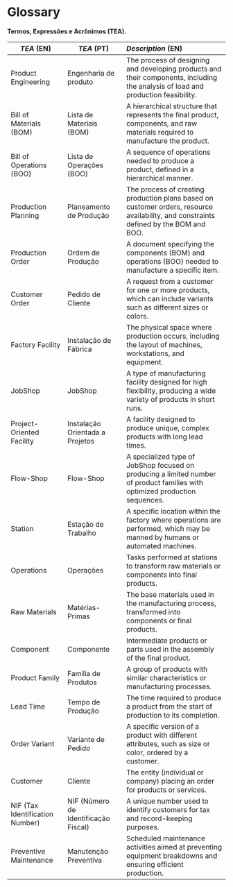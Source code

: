 # Glossary

**Termos, Expressões e Acrônimos (TEA).**

| **_TEA_** (EN)                  | **_TEA_** (PT)                       | **_Description_** (EN)                                                                                                                |
|---------------------------------|--------------------------------------|:--------------------------------------------------------------------------------------------------------------------------------------|
| Product Engineering             | Engenharia de produto                | The process of designing and developing products and their components, including the analysis of load and production feasibility.     |
| Bill of Materials (BOM)         | Lista de Materiais (BOM)             | A hierarchical structure that represents the final product, components, and raw materials required to manufacture the product.        |
| Bill of Operations (BOO)        | Lista de Operações (BOO)             | A sequence of operations needed to produce a product, defined in a hierarchical manner.                                               |
| Production Planning             | Planeamento de Produção	             | The process of creating production plans based on customer orders, resource availability, and constraints defined by the BOM and BOO. |
| Production Order                | Ordem de Produção	                   | A document specifying the components (BOM) and operations (BOO) needed to manufacture a specific item.                                |
| Customer Order	               | Pedido de Cliente	                   | A request from a customer for one or more products, which can include variants such as different sizes or colors.                     |
| Factory Facility                | Instalação de Fábrica	               | The physical space where production occurs, including the layout of machines, workstations, and equipment.                            |
| JobShop	                        | JobShop                              | A type of manufacturing facility designed for high flexibility, producing a wide variety of products in short runs.                   |
| Project-Oriented Facility	    | Instalação Orientada a Projetos	     | A facility designed to produce unique, complex products with long lead times.                                                         |
| Flow-Shop	                    | Flow-Shop                            | A specialized type of JobShop focused on producing a limited number of product families with optimized production sequences.          |
| Station                         | Estação de Trabalho                  | A specific location within the factory where operations are performed, which may be manned by humans or automated machines.           |
| Operations                      | Operações                            | Tasks performed at stations to transform raw materials or components into final products.                                             |
| Raw Materials                   | Matérias-Primas                      | The base materials used in the manufacturing process, transformed into components or final products.                                  |
| Component                       | Componente	                          | Intermediate products or parts used in the assembly of the final product.                                                             |
| Product Family                  | Família de Produtos                  | A group of products with similar characteristics or manufacturing processes.                                                          |
| Lead Time	                    | Tempo de Produção	                   | The time required to produce a product from the start of production to its completion.                                                |
| Order Variant                   | Variante de Pedido	                  | A specific version of a product with different attributes, such as size or color, ordered by a customer.                              |
| Customer                        | Cliente                              | The entity (individual or company) placing an order for products or services.                                                         |
| NIF (Tax Identification Number) | NIF (Número de Identificação Fiscal) | A unique number used to identify customers for tax and record-keeping purposes.                                                       |
| Preventive Maintenance	         | Manutenção Preventiva                | Scheduled maintenance activities aimed at preventing equipment breakdowns and ensuring efficient production.                          |
